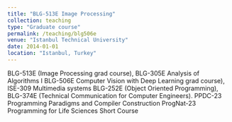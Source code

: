 ```yaml
---
title: "BLG-513E Image Processing"
collection: teaching
type: "Graduate course"
permalink: /teaching/blg506e
venue: "Istanbul Technical University"
date: 2014-01-01
location: "Istanbul, Turkey"
---
```


BLG-513E (Image Processing grad course), 
BLG-305E Analysis of Algorithms I
BLG-506E Computer Vision with Deep Learning grad course), 
ISE-309 Multimedia systems 
BLG-252E (Object Oriented Programming), 
BLG-374E (Technical Communication for Computer Engineers).
PPDC-23 Programming Paradigms and Compiler Construction
ProgNat-23 Programming for Life Sciences Short Course